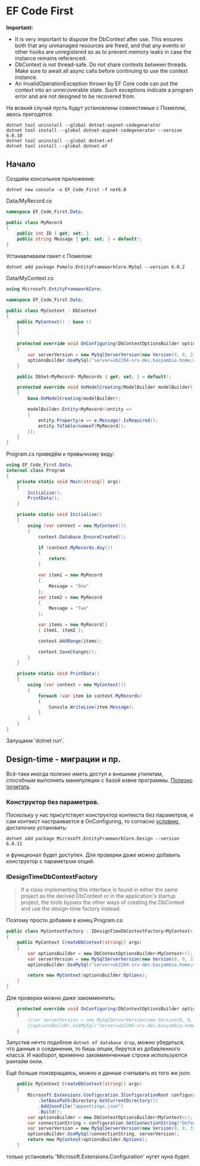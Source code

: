 # EF Code First

**Important:**

- It is very important to dispose the DbContext after use. This ensures both that any unmanaged resources are freed, and that any events or other hooks are unregistered so as to prevent memory leaks in case the instance remains referenced.
- DbContext is not thread-safe. Do not share contexts between threads. Make sure to await all async calls before continuing to use the context instance.
- An InvalidOperationException thrown by EF Core code can put the context into an unrecoverable state. Such exceptions indicate a program error and are not designed to be recovered from.


На всякий случай пусть будут установлены совместимые с Помелом, авось пригодятся:
```
dotnet tool uninstall --global dotnet-aspnet-codegenerator
dotnet tool install --global dotnet-aspnet-codegenerator --version 6.0.10
dotnet tool uninstall --global dotnet-ef
dotnet tool install --global dotnet-ef
```

## Начало

Создаём консольное приложение:

```
dotnet new console -o EF_Code_First -f net6.0
```

Data/MyRecord.cs

```c#
namespace EF_Code_First.Data;

public class MyRecord
{
    public int ID { get; set; }
    public string Message { get; set; } = default!;
}
```

Устанавливаем пакет с Помелом:

```
dotnet add package Pomelo.EntityFrameworkCore.MySql --version 6.0.2
```

Data/MyContext.cs

```c#
using Microsoft.EntityFrameworkCore;

namespace EF_Code_First.Data;

public class MyContext : DbContext
{
    public MyContext() : base ()
    {
    }

    protected override void OnConfiguring(DbContextOptionsBuilder optionsBuilder)
    {
        var serverVersion = new MySqlServerVersion(new Version(8, 0, 31));
        optionsBuilder.UseMySql("server=ub2204-srv-dev.basyambia.home;user=vovaska;password=passw0rd!;database=ef_code_first", serverVersion);
    }

    public DbSet<MyRecord> MyRecords { get; set; } = default!;

    protected override void OnModelCreating(ModelBuilder modelBuilder)
    {
        base.OnModelCreating(modelBuilder);

        modelBuilder.Entity<MyRecord>(entity =>
        {
            entity.Property(e => e.Message).IsRequired();
            entity.ToTable(nameof(MyRecord));
        });
    }
}
```

Program.cs приведём к привычному виду:

```c#
using EF_Code_First.Data;
internal class Program
{
    private static void Main(string[] args)
    {
        Initialize();
        PrintData();
    }

    private static void Initialize()
    {
        using (var context = new MyContext())
        {
            context.Database.EnsureCreated();

            if (context.MyRecords.Any())
            {
                return;
            }

            var item1 = new MyRecord
            {
                Message = "One"
            };
            var item2 = new MyRecord
            {
                Message = "Two"
            };

            var items = new MyRecord[]
            { item1, item2 };

            context.AddRange(items);

            context.SaveChanges();
        }
    }

    private static void PrintData()
    {
        using (var context = new MyContext())
        {
            foreach (var item in context.MyRecords)
            {
                Console.WriteLine(item.Message);
            }
        }
    }
}
```

Запущаем 'dotnet run'.

## Design-time - миграции и пр.

Всё-таки иногда полезно иметь доступ к внешним утилитам, способным выполнять манипуляции с базой извне программы.
[Полезно почитать](https://learn.microsoft.com/en-us/ef/core/cli/dbcontext-creation?tabs=dotnet-core-cli).

### Конструктор без параметров.

Поскольку у нас присутствует конструктор контекста без параметров, и сам контекст настраивается в OnConfiguring, то согласно [условию](https://learn.microsoft.com/en-us/ef/core/cli/dbcontext-creation?tabs=dotnet-core-cli#using-a-constructor-with-no-parameters), достаточно установить:

```
dotnet add package Microsoft.EntityFrameworkCore.Design --version 6.0.11
```

и функционал будет доступен. Для проверки даже можно добавить конструктор с параметром опций.

### IDesignTimeDbContextFactory

> If a class implementing this interface is found in either the same project as the derived DbContext or in the application's startup project, the tools bypass the other ways of creating the DbContext and use the design-time factory instead.

Поэтому просто добавим в конец Program.cs:

```c#
public class MyContextFactory : IDesignTimeDbContextFactory<MyContext>
{
    public MyContext CreateDbContext(string[] args)
    {
        var optionsBuilder = new DbContextOptionsBuilder<MyContext>();
        var serverVersion = new MySqlServerVersion(new Version(8, 0, 31));
        optionsBuilder.UseMySql("server=ub2204-srv-dev.basyambia.home;user=vovaska;password=passw0rd!;database=ef_code_first", serverVersion);

        return new MyContext(optionsBuilder.Options);
    }
}
```

Для проверки можно даже закомментить:

```c#
    protected override void OnConfiguring(DbContextOptionsBuilder optionsBuilder)
    {
        //var serverVersion = new MySqlServerVersion(new Version(8, 0, 31));
        //optionsBuilder.UseMySql("server=ub2204-srv-dev.basyambia.home;user=vovaska;password=passw0rd!;database=ef_code_first", serverVersion);
    }
```

Запустив нечто подобное `dotnet ef database drop`, можно убедиться, что данные о соединении, то бишь опции, берутся из добавленного класса. И наоборот, временно закомменченные строки используются рантайм онли.

Ещё больше поизвращаясь, можно и данные считывать из того же json:

```c#
    public MyContext CreateDbContext(string[] args)
    {
        Microsoft.Extensions.Configuration.IConfigurationRoot configuration = new Microsoft.Extensions.Configuration.ConfigurationBuilder()
            .SetBasePath(Directory.GetCurrentDirectory())
            .AddJsonFile("appsettings.json")
            .Build();
        var optionsBuilder = new DbContextOptionsBuilder<MyContext>();
        var connectionString = configuration.GetConnectionString("DefaultConnection");
        var serverVersion = new MySqlServerVersion(new Version(8, 0, 31));
        optionsBuilder.UseMySql(connectionString, serverVersion);
        return new MyContext(optionsBuilder.Options);
    }
```

только установить 'Microsoft.Extensions.Configuration' нугет нуна будет.
